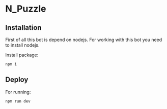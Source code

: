 # N_Puzzle

## Installation

First of all this bot is depend on nodejs.
For working with this bot you need to install nodejs.

Install package:

```
npm i
```

## Deploy

For running:

```
npm run dev
```
